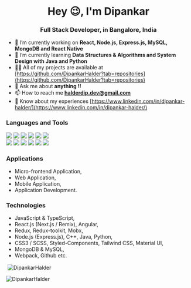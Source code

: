 <h1 align="center">Hey 😉, I'm Dipankar</h1>
<h3 align="center">Full Stack Developer, in Bangalore, India</h3>

- 🔭 I’m currently working on **React, Node.js, Express.js, MySQL, MongoDB and React Native**
- 🌱 I’m currently learning **Data Structures & Algorithms and System Design with Java and Python**
- 👨‍💻 All of my projects are available at [https://github.com/DipankarHalder?tab=repositories](https://github.com/DipankarHalder?tab=repositories)
- 💬 Ask me about **anything !!**
- 📫 How to reach me **[halderdip.dev@gmail.com](mailto:halderdip.dev@gmail.com)**
- 📄 Know about my experiences [https://www.linkedin.com/in/dipankar-halder/](https://www.linkedin.com/in/dipankar-halder/)


<h3> Languages and Tools </h3>

![](https://img.shields.io/badge/JavaScript-informational?style=flat&logo=JAVASCRIPT&logoColor=000000&color=FFFF00)
![](https://img.shields.io/badge/TypeScript-informational?style=flat&logo=TYPESCRIPT&logoColor=white&color=007acc)
![](https://img.shields.io/badge/React-informational?style=flat&logo=REACT&logoColor=000000&color=61dafb)
![](https://img.shields.io/badge/Angular-informational?style=flat&logo=ANGULAR&logoColor=white&color=d4173b)
![](https://img.shields.io/badge/node.js-informational?style=flat&logo=node.js&logoColor=white&color=6DA55F)
![](https://img.shields.io/badge/express.js-informational?style=flat&logo=express&logoColor=white&color=8c8c8c)
<br>
![](https://img.shields.io/badge/mysql-informational?style=flat&logo=mysql&logoColor=white&color=F29111)
![](https://img.shields.io/badge/MongoDB-informational?style=flat&logo=mongodb&logoColor=white&color=4DB33D)
![](https://img.shields.io/badge/Java-informational?style=flat&logo=JAVA&logoColor=white&color=f89820)
![](https://img.shields.io/badge/Python-informational?style=flat&logo=PYTHON&logoColor=white&color=0d1c4d)
![](https://img.shields.io/badge/HTML5-informational?style=flat&logo=HTML5&logoColor=white&color=e34c26)
![](https://img.shields.io/badge/CSS3-informational?style=flat&logo=CSS3&logoColor=white&color=0074d9)


<h3> Applications </h3>

- Micro-frontend Application, 
- Web Application, 
- Mobile Application, 
- Application Development.

<h3> Technologies </h3>

- JavaScript & TypeScript, 
- React.js (Next.js / Remix), Angular,
- Redux, Redux-toolkit, Mobx, 
- Node.js (Express.js), C++, Java, Python, 
- CSS3 / SCSS, Styled-Components, Tailwind CSS, Material UI, 
- MongoDB & MySQL, 
- Webpack, Github etc.

<p>&nbsp;<img align="center" src="https://github-readme-stats.vercel.app/api?username=DipankarHalder&show_icons=true&locale=en" alt="DipankarHalder" /></p>

<p><img align="center" src="https://github-readme-streak-stats.herokuapp.com/?user=DipankarHalder&" alt="DipankarHalder" /></p>


